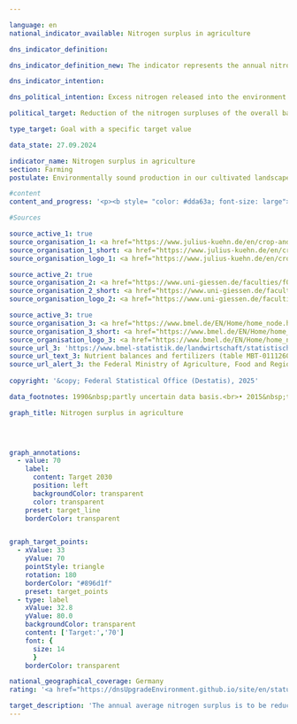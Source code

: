 ```yaml
---

language: en        
national_indicator_available: Nitrogen surplus in agriculture        

dns_indicator_definition:         

dns_indicator_definition_new: The indicator represents the annual nitrogen surplus in agriculture per utilised agricultural area (in kilograms per hectare) and year. The nitrogen surplus is calculated from the difference between nitrogen input and nitrogen output from the entire agricultural sector.        

dns_indicator_intention:         

dns_political_intention: Excess nitrogen released into the environment leads to pollution of ground and surface water, oversupply of inland waters, oceans and terrestrial ecosystems with nutrients (eutrophication), the production of greenhouse gases and acidifying air pollutants with negative consequences for the climate, biodiversity and landscape quality.        

political_target: Reduction of the nitrogen surpluses of the overall balance for Germany to 70&nbsp;kilograms per hectare of utilised agricultural area on an annual average between 2026&nbsp;and 2030        

type_target: Goal with a specific target value        

data_state: 27.09.2024        

indicator_name: Nitrogen surplus in agriculture        
section: Farming        
postulate: Environmentally sound production in our cultivated landscapes        

#content         
content_and_progress: '<p><b style= "color: #dda63a; font-size: large">2.1.a Nitrogen surplus in agriculture</b><br><br>In calculating this indicator, nitrogen inputs from fertilisers, biological nitrogen fixation, atmospheric deposition, seed and planting material, as well as animal feed are taken into account. Nitrogen outputs occur via crop and livestock market products. Excess nitrogen can volatilise into the atmosphere, accumulate in the soil, or leach into groundwater. This can subsequently lead to nitrogen discharge into rivers and other ecosystems.<br><br>Thus, agricultural nitrogen surpluses directly impact the development of indicators 6.1.b “Nitrate in Groundwater”, 14.1.a “Nitrogen Inputs via River Discharges into the North and Baltic Seas”, and 15.2&nbsp;“Eutrophication of Ecosystems”. In addition, nitrogen emissions from agriculture into the atmosphere also influence the time series for nitrogen dioxide and ammonia under indicator 3.2.a “Emissions of Air Pollutants”.<br><br>The indicator is calculated by the Institute for Crop and Soil Science at the Julius Kühn Institute and the Institute for Landscape Ecology and Resource Management at the University of Giessen. In 2022, mineral fertilisers represented the most significant source of nitrogen input, accounting for 46.2% (70&nbsp;kilograms of nitrogen per hectare). Feedstuffs contributed 38.4% (58&nbsp;kilograms per hectare), biological nitrogen fixation 9.6% (15&nbsp;kilograms per hectare), and non-agricultural emissions 3.3% (5&nbsp;kilograms per hectare).<br><br>The indicator is based on a rolling five-year average, which is calculated from the mean of five consecutive reporting years. This average is attributed to the final year of the five-year period. This method smooths out annual fluctuations caused by weather and market conditions that are beyond the control of agricultural operations. The indicator does not provide information on the regional distribution of nitrogen surpluses.<br><br>Between 1994&nbsp;and 2022, the rolling five-year average of the nitrogen balance decreased by 34.3%&nbsp;–&nbsp;from 116.7&nbsp;to 76.7&nbsp;kilograms of nitrogen per hectare per year. A marked decline in nitrogen surplus was particularly evident in the early years of the time series, up to 2013. The primary drivers were reduced fertiliser application and declining livestock populations in the new Bundesländer.<br><br>Up to 2018, annual values for nitrogen surpluses stagnated. During this period, there was a slight decline in the use of mineral fertilisers and an increase in crop yields&nbsp;–&nbsp;due to technological progress in plant production and breeding (such as more efficient nitrogen fertilisation and a broader range of crop varieties). At the same time, high-yield crops such as maize and wheat were cultivated more extensively, and feed utilisation efficiency in livestock farming improved.<br><br>Since 2018, the annual nitrogen surplus has declined more significantly, dropping by 10.7% in 2022&nbsp;compared to 2021. It remains unclear to what extent this positive trend can be attributed to the amended Fertiliser Ordinance (Düngeverordnung) of 2017, in addition to the extreme agri-climatic conditions (drought years from 2018&nbsp;to 2020). However, if the trend of recent years continues, the politically defined target of reducing the agricultural nitrogen surplus in the five-year average to a maximum of 70&nbsp;kilograms per hectare by 2030&nbsp;could be achieved.</p>'                

#Sources        

source_active_1: true
source_organisation_1: <a href="https://www.julius-kuehn.de/en/crop-and-soil-science/" target="_blank" onclick="return confirm_alert('the Institute for Crop and Soil Science, Julius Kühn Institute', 'En')">Institute for Crop and Soil Science, Julius Kühn Institute</a>
source_organisation_1_short: <a href="https://www.julius-kuehn.de/en/crop-and-soil-science/" target="_blank" onclick="return confirm_alert('the Institute for Crop and Soil Science, Julius Kühn Institute', 'En')">Institute for Crop and Soil Science, Julius Kühn Institute</a>
source_organisation_logo_1: <a href="https://www.julius-kuehn.de/en/crop-and-soil-science/" target="_blank" onclick="return confirm_alert('the Institute for Crop and Soil Science, Julius Kühn Institute', 'En')"><img src="https://dnsTestEnvironment.github.io/dns-indicators/public/OrgImgEn/jki.png" alt="Institute for Crop and Soil Science, Julius Kühn Institute" title=" Click here to visit the homepage of the organizationInstitute for Crop and Soil Science, Julius Kühn Institute" style="height:60px; width:148px; border:transparent"/></a>

source_active_2: true
source_organisation_2: <a href="https://www.uni-giessen.de/faculties/f09/institutes/landscape?set_language=en" target="_blank" onclick="return confirm_alert('the University of Giessen', 'En')">Institute of Landscape Ecology and Resources Management, University of Giessen</a>
source_organisation_2_short: <a href="https://www.uni-giessen.de/faculties/f09/institutes/landscape?set_language=en" target="_blank" onclick="return confirm_alert('the University of Giessen', 'En')">Institute of Landscape Ecology and Resources Management, University of Giessen</a>
source_organisation_logo_2: <a href="https://www.uni-giessen.de/faculties/f09/institutes/landscape?set_language=en" target="_blank" onclick="return confirm_alert('the University of Giessen', 'En')"><img src="https://dnsTestEnvironment.github.io/dns-indicators/public/OrgImgEn/ug.png" alt="Institute of Landscape Ecology and Resources Management, University of Giessen" title=" Click here to visit the homepage of the organizationInstitute of Landscape Ecology and Resources Management, University of Giessen" style="height:60px; width:148px; border:transparent"/></a>

source_active_3: true
source_organisation_3: <a href="https://www.bmel.de/EN/Home/home_node.html" target="_blank" onclick="return confirm_alert('the Federal Ministry of Agriculture, Food and Regional Identity', 'En')">Federal Ministry of Agriculture, Food and Regional Identity</a>
source_organisation_3_short: <a href="https://www.bmel.de/EN/Home/home_node.html" target="_blank" onclick="return confirm_alert('the Federal Ministry of Agriculture, Food and Regional Identity', 'En')">Federal Ministry of Agriculture, Food and Regional Identity</a>
source_organisation_logo_3: <a href="https://www.bmel.de/EN/Home/home_node.html" target="_blank" onclick="return confirm_alert('the Federal Ministry of Agriculture, Food and Regional Identity', 'En')"><img src="https://dnsTestEnvironment.github.io/dns-indicators/public/OrgImgEn/bmleh.png" alt="Federal Ministry of Agriculture, Food and Regional Identity" title=" Click here to visit the homepage of the organizationFederal Ministry of Agriculture, Food and Regional Identity" style="height:60px; width:148px; border:transparent"/></a>
source_url_3: 'https://www.bmel-statistik.de/landwirtschaft/statistischer-monatsbericht-des-bmel-kapitel-a-landwirtschaft/'
source_url_text_3: Nutrient balances and fertilizers (table MBT-0111260-0000; only available in German)
source_url_alert_3: the Federal Ministry of Agriculture, Food and Regional Identity
        
copyright: '&copy; Federal Statistical Office (Destatis), 2025'        

data_footnotes: 1990&nbsp;partly uncertain data basis.<br>• 2015&nbsp;to 2021&nbsp;revised data.<br>• 2022&nbsp;provisional data.        

graph_title: Nitrogen surplus in agriculture        

        


graph_annotations:
  - value: 70
    label:
      content: Target 2030
      position: left
      backgroundColor: transparent
      color: transparent
    preset: target_line
    borderColor: transparent        


graph_target_points:
  - xValue: 33
    yValue: 70
    pointStyle: triangle
    rotation: 180
    borderColor: "#896d1f"
    preset: target_points
  - type: label
    xValue: 32.8
    yValue: 80.0
    backgroundColor: transparent
    content: ['Target:','70']
    font: {
      size: 14
      }
    borderColor: transparent                

national_geographical_coverage: Germany        
rating: '<a href="https://dnsUpgradeEnvironment.github.io/site/en/status"><img src="https://sdg-indikatoren.de/public/Wettersymbole/Sonne.png" title="If the trend from 2022 had continued, the target value would have been reached or missed by less than 5% of the difference between the target value and the value at that time." alt="Weathersymbol: Sun"/></a>'        

target_description: 'The annual average nitrogen surplus is to be reduced to a maximum of 70&nbsp;kilograms per hectare of agricultural land by 2026&nbsp;to 2030.<br><br>Based on the target formulation, if the development of the last six years continues, the politically defined target value would be undershot much earlier (in 2024), so that indicator 2.1.a for 2022&nbsp;is assessed as "Sun".<br><br><br><u>Note:</u> The indicator is presented as a five-year moving average, <abbr title="that is to say (id est)" tabindex="0">i.e.</abbr> the value relevant for the target year 2030&nbsp;is calculated from the individual values for the years 2026&nbsp;to 2030.'        
---
```


